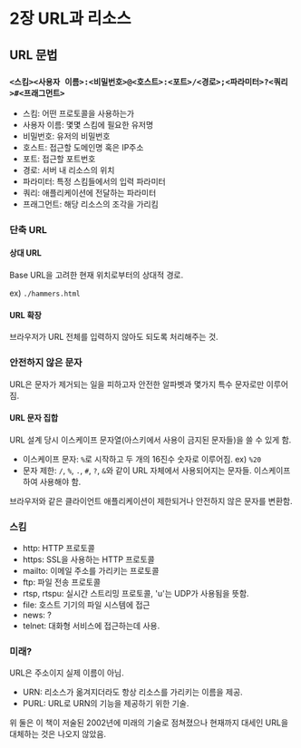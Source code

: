 # 2장 URL과 리소스

## URL 문법

### `<스킴><사용자 이름>:<비밀번호>@<호스트>:<포트>/<경로>;<파라미터>?<쿼리>#<프래그먼트>`

- 스킴: 어떤 프로토콜을 사용하는가
- 사용자 이름: 몇몇 스킴에 필요한 유저명
- 비밀번호: 유저의 비밀번호
- 호스트: 접근할 도메인명 혹은 IP주소
- 포트: 접근할 포트번호
- 경로: 서버 내 리소스의 위치
- 파라미터: 특정 스킴들에서의 입력 파라미터
- 쿼리: 애플리케이션에 전달하는 파라미터
- 프래그먼트: 해당 리소스의 조각을 가리킴

### 단축 URL

#### 상대 URL

Base URL을 고려한 현재 위치로부터의 상대적 경로.

ex) `./hammers.html`

#### URL 확장

브라우저가 URL 전체를 입력하지 않아도 되도록 처리해주는 것.

### 안전하지 않은 문자

URL은 문자가 제거되는 일을 피하고자 안전한 알파벳과 몇가지 특수 문자로만 이루어짐.

#### URL 문자 집합

URL 설계 당시 이스케이프 문자열(아스키에서 사용이 금지된 문자들)을 쓸 수 있게 함.

- 이스케이프 문자: `%`로 시작하고 두 개의 16진수 숫자로 이루어짐. ex) `%20`
- 문자 제한: `/`, `%`, `.`, `#`, `?`, `&`와 같이 URL 자체에서 사용되어지는 문자들. 이스케이프하여 사용해야 함.

브라우저와 같은 클라이언트 애플리케이션이 제한되거나 안전하지 않은 문자를 변환함.

### 스킴

- http: HTTP 프로토콜
- https: SSL을 사용하는 HTTP 프로토콜
- mailto: 이메일 주소를 가리키는 프로토콜
- ftp: 파일 전송 프로토콜
- rtsp, rtspu: 실시간 스트리밍 프로토콜, 'u'는 UDP가 사용됨을 뜻함.
- file: 호스트 기기의 파일 시스템에 접근
- news: ?
- telnet: 대화형 서비스에 접근하는데 사용.

### 미래?

URL은 주소이지 실제 이름이 아님.

- URN: 리소스가 옮겨지더라도 항상 리소스를 가리키는 이름을 제공.
- PURL: URL로 URN의 기능을 제공하기 위한 기술.

위 둘은 이 책이 저술된 2002년에 미래의 기술로 점쳐졌으나 현재까지 대세인 URL을 대체하는 것은 나오지 않았음.
